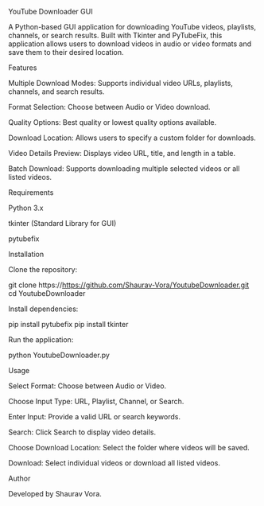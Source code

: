 YouTube Downloader GUI

A Python-based GUI application for downloading YouTube videos, playlists, channels, or search results. Built with Tkinter and PyTubeFix, this application allows users to download videos in audio or video formats and save them to their desired location.

Features

Multiple Download Modes: Supports individual video URLs, playlists, channels, and search results.

Format Selection: Choose between Audio or Video download.

Quality Options: Best quality or lowest quality options available.

Download Location: Allows users to specify a custom folder for downloads.

Video Details Preview: Displays video URL, title, and length in a table.

Batch Download: Supports downloading multiple selected videos or all listed videos.

Requirements

Python 3.x

tkinter (Standard Library for GUI)

pytubefix

Installation

Clone the repository:

git clone https://https://github.com/Shaurav-Vora/YoutubeDownloader.git
cd YoutubeDownloader

Install dependencies:

pip install pytubefix
pip install tkinter

Run the application:

python YoutubeDownloader.py

Usage

Select Format: Choose between Audio or Video.

Choose Input Type: URL, Playlist, Channel, or Search.

Enter Input: Provide a valid URL or search keywords.

Search: Click Search to display video details.

Choose Download Location: Select the folder where videos will be saved.

Download: Select individual videos or download all listed videos.

Author

Developed by Shaurav Vora.


